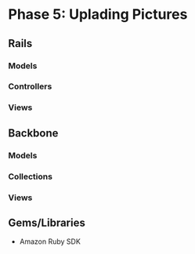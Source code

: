 # Phase 5: Uplading Pictures

## Rails
### Models

### Controllers

### Views

## Backbone
### Models

### Collections

### Views

## Gems/Libraries
* Amazon Ruby SDK